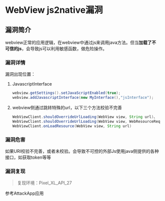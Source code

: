 # WebView js2native漏洞

## 漏洞简介

webview正常的应用逻辑，在webview中通过js来调用java方法。但当**加载了不可信的js**，会导致js可以利用敏感函数，做危险操作。

### 漏洞详情

漏洞出现位置：

1.  JavascriptInterface

    ```java
    webview.getSettings().setJavaScriptEnabled(true);
    webview.addJavascriptInterface(new MyInterface(),"jsInterface");
    ```

2.  webview侧通过跳转特殊的url，以下三个方法校验不完善

    ```java
    WebViewClient.shouldOverrideUrlLoading(WebView view, String url)、
    WebViewClient.shouldOverrideUrlLoading(WebView view, WebResourceRequest request)
    WebViewClient.onLoadResource(WebView view, String url)
    ```

### 漏洞危害

如果URI校验不完善，或者未校验。会导致不可控的外部Js使用java侧提供的各种接口，如获取token等等



### 漏洞复现

>   复现环境：Pixel_XL_API_27

参考AttackApp应用

